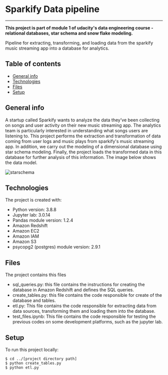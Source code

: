 # Sparkify Data pipeline
--- 
**This project is part of module 1 of udacity's data engineering course - relational databases, star schema and snow flake modeling.**

Pipeline for extracting, transforming, and loading data from the sparkify music streaming app into a database for analytics.

## Table of contents
* [General info](#general-info)
* [Technologies](#technologies)
* [Files](#files)
* [Setup](#setup)

## General info
A startup called Sparkify wants to analyze the data they’ve been collecting on songs and user activity on their new music streaming app. The analytics team is particularly interested in understanding what songs users are listening to.
This project performs the extraction and transformation of data coming from user logs and music plays from sparkify's music streaming app. In addition, we carry out the modeling of a dimensional database using star schema modeling. Finally, the project loads the transformed data in this database for further analysis of this information. The image below shows the data model.

![starschema](https://udacity-reviews-uploads.s3.us-west-2.amazonaws.com/_attachments/339318/1586016120/Song_ERD.png)


## Technologies
The project is created with:
* Python version: 3.8.8
* Jupyter lab: 3.0.14
* Pandas module version: 1.2.4
* Amazon Redshift 
* Amazon EC2 
* Amazon IAM 
* Amazon S3 
* psycopg2 (postgres) module version: 2.9.1

## Files
The project contains this files
* sql_queries.py: this file contains the instructions for creating the database in Amazon Redshift and defines the SQL queries.
* create_tables.py: this file contains the code responsible for create of the database and tables.
* etl.py: This file contains the code responsible for extracting data from data sources, transforming them and loading them into the database.
* test_files.ipynb: This file contains the code responsible for testing the previous codes on some development platforms, such as the jupyter lab.

## Setup
To run this project locally:

```
$ cd ../[project directory path]
$ python create_tables.py
$ python etl.py
``` 